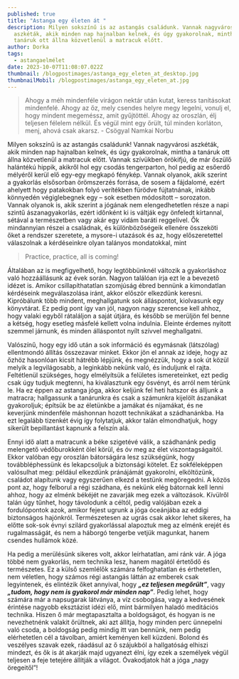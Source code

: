 ```yaml
---
published: true
title: "Astanga egy életen át "
description: Milyen sokszínű is az astangás családunk. Vannak nagyvárosi
  aszkéták, akik minden nap hajnalban kelnek, és úgy gyakorolnak, mintha a
  tanáruk ott állna közvetlenül a matracuk előtt.
author: Dorka
tags:
  - astangaelmélet
date: 2023-10-07T11:08:07.022Z
thumbnail: /blogpostimages/astanga_egy_eleten_at_desktop.jpg
thumbnailMobil: /blogpostimages/astanga_egy_eleten_at.jpg
---
```

> Ahogy a méh mindenféle virágon nektár után kutat, keress tanításokat mindenfelé. Ahogy az őz, mely csendes helyre megy legelni, vonulj el, hogy mindent megeméssz, amit gyűjtöttél. Ahogy az oroszlán, élj teljesen félelem nélkül. És végül mint egy őrült, túl minden korláton, menj, ahová csak akarsz. - Csögyal Namkai Norbu
> 

Milyen sokszínű is az astangás családunk! Vannak nagyvárosi aszkéták, akik minden nap hajnalban kelnek, és úgy gyakorolnak, mintha a tanáruk ott állna közvetlenül a matracuk előtt. Vannak szívükben örökifjú, de már őszülő halántékú hippik, akikről hol egy csodás tengerparton, hol pedig az esőerdő mélyéről kerül elő egy-egy megkapó fénykép. Vannak olyanok, akik szerint a gyakorlás elsősorban örömszerzés forrása, de sosem a fájdalomé, ezért ahelyett hogy patakokban folyó verítékben fürödve fújtatnának, inkább könnyedén végiglebegnek egy – sok esetben módosított – sorozaton. Vannak olyanok is, akik szerint a jógának nem elengedhetetlen része a napi szintű ászanagyakorlás, ezért időnként ki is váltják egy önfeledt kírtannal, sétával a természetben vagy akár egy vidám baráti reggelivel. Ők mindannyian részei a családnak, és különbözőségeik ellenére összeköti őket a rendszer szeretete, a mysore-i utazások és az, hogy előszeretettel válaszolnak a kérdéseinkre olyan talányos mondatokkal, mint 

> Practice, practice, all is coming!

Általában az is megfigyelhető, hogy legtöbbünknél változik a gyakorláshoz való hozzáállásunk az évek során. Nagyon találóan írja ezt le a bevezető idézet is. Amikor csillapíthatatlan szomjúság ébred bennünk a kimondatlan kérdéseink megválaszolása iránt, akkor először elkezdünk keresni. Kipróbálunk több mindent, meghallgatunk sok álláspontot, kiolvasunk egy könyvtárat. Ez pedig pont így van jól, nagyon nagy szerencse kell ahhoz, hogy valaki egyből rátaláljon a saját útjára, és később se merüljön fel benne a kétség, hogy esetleg másfelé kellett volna indulnia. Eleinte érdemes nyitott szemmel járnunk, és minden álláspontot nyílt szívvel meghallgatni.

Valószínű, hogy egy idő után a sok információ és egymásnak (látszólag) ellentmondó állítás összezavar minket. Ekkor jön el annak az ideje, hogy az őzhöz hasonlóan kicsit hátrébb lépjünk, és megnézzük, hogy a sok út közül melyik a legvilágosabb, a leginkább nekünk való, és induljunk el rajta. Feltétlenül szükséges, hogy elmélyítsük a felületes ismereteinket, ezt pedig csak úgy tudjuk megtenni, ha kiválasztunk egy ösvényt, és arról nem térünk le. Ha ez éppen az astanga jóga, akkor keljünk fel heti hatszor és álljunk a matracra; hallgassunk a tanárunkra és csak a számunkra kijelölt ászanákat gyakoroljuk; építsük be az életünkbe a jamákat és nijamákat, és ne keverjünk mindenféle máshonnan hozott technikákat a szádhanánkba. Ha ezt legalább tizenkét évig így folytatjuk, akkor talán elmondhatjuk, hogy sikerült bepillantást kapnunk a felszín alá.

Ennyi idő alatt a matracunk a béke szigetévé válik, a szádhanánk pedig melengető védőburokként ölel körül, és óv meg az élet viszontagságaitól. Ekkor valóban egy oroszlán bátorságára lesz szükségünk, hogy továbbléphessünk és lekapcsoljuk a biztonsági kötelet. Ez sokféleképpen valósulhat meg: például elkezdünk pránájámát gyakorolni, elköltözünk, családot alapítunk vagy egyszerűen elkezd a testünk megöregedni. A közös pont az, hogy felborul a régi szádhana, és nekünk elég bátornak kell lenni ahhoz, hogy az elménk békéjét ne zavarják meg ezek a változások. Kívülről talán úgy tűnhet, hogy távolodunk a céltól, pedig valójában ezek a fordulópontok azok, amikor fejest ugrunk a jóga óceánjába az eddigi biztonságos hajónkról. Természetesen az ugrás csak akkor lehet sikeres, ha előtte sok-sok évnyi szilárd gyakorlással alapoztuk meg az elménk erejét és rugalmasságát, és nem a háborgó tengerbe vetjük magunkat, hanem csendes hullámok közé.

Ha pedig a merülésünk sikeres volt, akkor leírhatatlan, ami ránk vár. A jóga többé nem gyakorlás, nem technika lesz, hanem magától értetődő és természetes. Ez a külső szemlélők számára felfoghatatlan és érthetetlen, nem véletlen, hogy számos régi astangás láttán az emberek csak legyintenek, és elintézik őket annyival, hogy ***„ez teljesen megőrült”***, vagy ***„tudom, hogy nem is gyakorol már minden nap”***. Pedig lehet, hogy számára már a napsugarak látványa, a víz csobogása, vagy a kedvesének érintése nagyobb eksztázist idézi elő, mint bármilyen haladó meditációs technika. Hiszen ő már megtapasztalta a boldogságot, és hogyan is ne nevezhetnénk valakit őrültnek, aki azt állítja, hogy minden perc ünnepelni való csoda, a boldogság pedig mindig itt van bennünk, nem pedig elérhetetlen cél a távolban, amiért keményen kell küzdeni. Bolond és veszélyes szavak ezek, ráadásul az ő szájukból a hallgatóság elhiszi mindezt, és ők is át akarják majd ugyanezt élni, így ezek a személyek végül teljesen a feje tetejére állítják a világot. Óvakodjatok hát a jóga „nagy öregeitől”!
